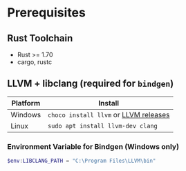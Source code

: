 # Prerequisites

## Rust Toolchain

- Rust >= 1.70
- cargo, rustc

## LLVM + libclang (required for `bindgen`)

| Platform | Install |
|----------|---------|
| Windows  | `choco install llvm` or [LLVM releases](https://github.com/llvm/llvm-project/releases) |
| Linux    | `sudo apt install llvm-dev clang` |

### Environment Variable for Bindgen (Windows only)

```powershell
$env:LIBCLANG_PATH = "C:\Program Files\LLVM\bin"
```
